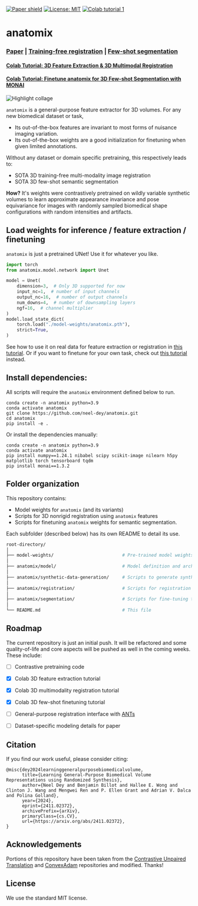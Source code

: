 [![Paper
shield](https://img.shields.io/badge/arXiv-2411.02372-red.svg)](https://arxiv.org/abs/2411.02372)
[![License:
MIT](https://img.shields.io/badge/License-MIT-blue.svg)](LICENSE)
<a href="https://colab.research.google.com/drive/1shivu4GtUoiDzDrE9RKD1RuEm3OqXJuD?usp=sharing"><img alt="Colab tutorial 1" src="https://colab.research.google.com/assets/colab-badge.svg"></a>

# anatomix

### [Paper](https://arxiv.org/abs/2411.02372) | [Training-free registration](https://github.com/neel-dey/anatomix/tree/main/anatomix/registration) | [Few-shot segmentation](https://github.com/neel-dey/anatomix/tree/main/anatomix/segmentation)
#### [Colab Tutorial: 3D Feature Extraction & 3D Multimodal Registration](https://colab.research.google.com/drive/1shivu4GtUoiDzDrE9RKD1RuEm3OqXJuD?usp=sharing)
#### [Colab Tutorial: Finetune anatomix for 3D Few-shot Segmentation with MONAI](https://colab.research.google.com/drive/1WBslSRLgAAMq6o5YFif1y0kaW9Ac15XK?usp=sharing)

![Highlight collage](https://www.neeldey.com/files/anatomix_github_highlight.png)

`anatomix` is a general-purpose feature extractor for 3D volumes. For any new biomedical dataset or task,
- Its out-of-the-box features are invariant to most forms of nuisance imaging variation.
- Its out-of-the-box weights are a good initialization for finetuning when given limited annotations.

Without any dataset or domain specific pretraining, this respectively leads to:
- SOTA 3D training-free multi-modality image registration
- SOTA 3D few-shot semantic segmentation

**How?** It's weights were contrastively pretrained on wildly variable synthetic
volumes to learn approximate appearance invariance and pose
equivariance for images with randomly sampled biomedical shape configurations with
random intensities and artifacts.


## Load weights for inference / feature extraction / finetuning

`anatomix` is just a pretrained UNet! Use it for whatever you like.

```python
import torch
from anatomix.model.network import Unet

model = Unet(
    dimension=3,  # Only 3D supported for now
    input_nc=1,  # number of input channels
    output_nc=16,  # number of output channels
    num_downs=4,  # number of downsampling layers
    ngf=16,  # channel multiplier
)
model.load_state_dict(
    torch.load("./model-weights/anatomix.pth"),
    strict=True,
)
```

See how to use it on real data for feature extraction or registration in [this tutorial](https://colab.research.google.com/drive/1shivu4GtUoiDzDrE9RKD1RuEm3OqXJuD?usp=sharing). Or if you want to finetune for your own task, check out [this tutorial](https://colab.research.google.com/drive/1WBslSRLgAAMq6o5YFif1y0kaW9Ac15XK?usp=sharing) instead.

## Install dependencies:

All scripts will require the `anatomix` environment defined below to run.

```
conda create -n anatomix python=3.9
conda activate anatomix
git clone https://github.com/neel-dey/anatomix.git
cd anatomix
pip install -e .
```

Or install the dependencies manually:
```
conda create -n anatomix python=3.9
conda activate anatomix
pip install numpy==1.24.1 nibabel scipy scikit-image nilearn h5py matplotlib torch tensorboard tqdm
pip install monai==1.3.2
```

## Folder organization

This repository contains:
- Model weights for `anatomix` (and its variants)
- Scripts for 3D nonrigid registration using `anatomix` features
- Scripts for finetuning `anatomix` weights for semantic segmentation.

Each subfolder (described below) has its own README to detail its use.

```bash
root-directory/
│
├── model-weights/                          # Pre-trained model weights
│
├── anatomix/model/                         # Model definition and architecture
│
├── anatomix/synthetic-data-generation/     # Scripts to generate synthetic training data
│
├── anatomix/registration/                  # Scripts for registration using the pretrained model
│
├── anatomix/segmentation/                  # Scripts for fine-tuning the model for semantic segmentation
│
└── README.md                               # This file
```

## Roadmap

The current repository is just an initial push. It will be refactored 
and some quality-of-life and core aspects will be pushed as well in the coming weeks.
These include:
- [ ] Contrastive pretraining code 
- [x] Colab 3D feature extraction tutorial
- [x] Colab 3D multimodality registration tutorial
- [x] Colab 3D few-shot finetuning tutorial
- [ ] General-purpose registration interface with [ANTs](https://github.com/ANTsX/ANTs)
- [ ] Dataset-specific modeling details for paper


## Citation

If you find our work useful, please consider citing:

```
@misc{dey2024learninggeneralpurposebiomedicalvolume,
      title={Learning General-Purpose Biomedical Volume Representations using Randomized Synthesis}, 
      author={Neel Dey and Benjamin Billot and Hallee E. Wong and Clinton J. Wang and Mengwei Ren and P. Ellen Grant and Adrian V. Dalca and Polina Golland},
      year={2024},
      eprint={2411.02372},
      archivePrefix={arXiv},
      primaryClass={cs.CV},
      url={https://arxiv.org/abs/2411.02372}, 
}
```

## Acknowledgements

Portions of this repository have been taken from the [Contrastive Unpaired Translation](https://github.com/taesungp/contrastive-unpaired-translation) 
and [ConvexAdam](https://github.com/multimodallearning/convexAdam) repositories and modified. Thanks!

## License

We use the standard MIT license.
